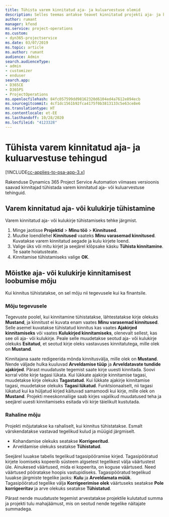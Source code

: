 ```yaml
---
title: Tühista varem kinnitatud aja- ja kuluarvestuse olemid
description: Selles teemas antakse teavet kinnitatud projekti aja- ja kuluarvestuse tehingute tühistamise kohta.
author: rumant
manager: kfend
ms.service: project-operations
ms.custom:
- dyn365-projectservice
ms.date: 03/07/2019
ms.topic: article
ms.author: rumant
audience: Admin
search.audienceType:
- admin
- customizer
- enduser
search.app:
- D365CE
- D365PS
- ProjectOperations
ms.openlocfilehash: 84fc057599dd98162320d6104ed4a7612e894ecb
ms.sourcegitcommit: 4cf1dc1561b92fca4175f0b3813133c5e63ce8e6
ms.translationtype: HT
ms.contentlocale: et-EE
ms.lasthandoff: 10/28/2020
ms.locfileid: "4123328"
---
```

# <a name="cancel-previously-approved-time-or-expense-entries"></a>Tühista varem kinnitatud aja- ja kuluarvestuse tehingud

[!INCLUDE[cc-applies-to-psa-app-3.x](../includes/cc-applies-to-psa-app-3x.md)]

Rakenduse Dynamics 365 Project Service Automation viimases versioonis saavad kinnitajad tühistada varem kinnitatud aja- või kuluarvestuse tehinguid.

## <a name="cancel-a-previously-approved-time-or-expense-entry"></a>Varem kinnitatud aja- või kulukirje tühistamine

Varem kinnitatud aja- või kulukirje tühistamiseks tehke järgmist.

1. Minge jaotisse **Projektid** \> **Minu töö** \> **Kinnitused**.
2. Muutke loendilehel **Kinnitused** vaateks **Minu varasemad kinnitused**. Kuvatakse varem kinnitatud aegade ja kulu kirjete loend.
3. Valige üks või mitu kirjet ja seejärel klõpsake käsku **Tühista kinnitamine**. Te saate hoiatusteate.
4. Kinnitamise tühistamiseks valige **OK**.

## <a name="understand-the-impact-of-canceling-a-time-or-expense-entry-approval"></a>Mõistke aja- või kulukirje kinnitamisest loobumise mõju

Kui kinnitus tühistatakse, on sel mõju nii tegevusele kui ka finantsile.

### <a name="operational-impact"></a>Mõju tegevusele

Tegevuste poolel, kui kinnitamine tühistatakse, lähtestatakse kirje olekuks **Mustand**, ja kinnitust ei kuvata enam vaates **Minu varasemad kinnitused**. Selle asemel kuvatakse tühistatud kinnitus kas vaates **Ajakirjed kinnitamiseks** või vaates **Kulukirjed kinnitamiseks**, olenevalt sellest, kas see oli aja- või kulukirje. Peale selle muudetakse seotud aja- või kulukirje olekuks **Esitatud**, et seotud kirje oleks vastavuses kinnitatutega, mille olek on **Mustand**.

Kinnitajana saate redigeerida mõnda kinnitusvälja, mille olek on **Mustand**. Nende väljade hulka kuuluvad **Arveldamise tüüp** ja **Arveldatavate tundide ajakirjed**. Pärast muudatuste tegemist saate kirje uuesti kinnitada. Soovi korral võite kirje tagasi lükata. Kui lükkate ajakirje kinnitamise tagasi, muudetakse kirje olekuks **Tagastatud**. Kui lükkate ajakirje kinnitamise tagasi, muudetakse olekuks **Tagasi lükatud**. Funktsionaalselt, nii tagasi lükatud kui ka hüljatud kirjed käituvad samamoodi kui kirje, mille olek on **Mustand**. Projekti meeskonnaliige saab kirjes vajalikud muudatused teha ja seejärel uuesti kinnitamiseks esitada või kirje täielikult kustutada.

### <a name="financial-impact"></a>Rahaline mõju

Projekti mõjutatakse ka rahaliselt, kui kinnitus tühistatakse. Esmalt värskendatakse vastavad tegelikud kulud ja müügid järgmiselt.

- Kohandamise olekuks seatakse **Korrigeeritud**.
- Arveldamise olekuks seatakse **Tühistatud**.

Seejärel luuakse tabelis tegelikud tagasipööramise kirjed. Tagasipööratud kirjete loomiseks kopeerib süsteem algsetest tegelikest välja väärtustest üle. Ainukesed väärtused, mida ei kopeerita, on koguse väärtused. Need väärtused pööratakse hoopis vastupidiseks. Tagasipööratud tegelikud luuakse järgmiste tegelike jaoks: **Kulu** ja **Arveldamata müük**. Tagasipööratud tegelike välja **Korrigeerimise olek** väärtuseks seatakse **Pole korrigeeritav** ja arve olekuks seatakse **Tühistatud**.

Pärast nende muudatuste tegemist arvestatakse projektile kulutatud summa ja projekti tulu mahajäämust, mis on seotud nende tegelike näitajate summadega.
